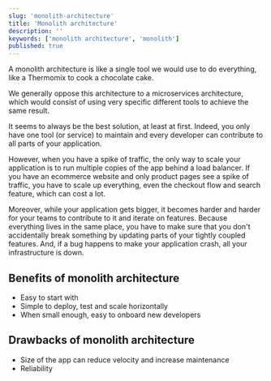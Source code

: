 ```yaml
---
slug: 'monolith-architecture'
title: 'Monolith architecture'
description: ''
keywords: ['monolith architecture', 'monolith']
published: true
---
```


A monolith architecture is like a single tool we would use to do everything, like a Thermomix to cook a chocolate cake.

We generally oppose this architecture to a microservices architecture, which would consist of using very specific different tools to achieve the same result.

It seems to always be the best solution, at least at first. Indeed, you only have one tool (or service) to maintain and every developer can contribute to all parts of your application.

However, when you have a spike of traffic, the only way to scale your application is to run multiple copies of the app behind a load balancer. If you have an ecommerce website and only product pages see a spike of traffic, you have to scale up everything, even the checkout flow and search feature, which can cost a lot.

Moreover, while your application gets bigger, it becomes harder and harder for your teams to contribute to it and iterate on features. Because everything lives in the same place, you have to make sure that you don't accidentally break something by updating parts of your tightly coupled features. And, if a bug happens to make your application crash, all your infrastructure is down.

## Benefits of monolith architecture

- Easy to start with
- Simple to deploy, test and scale horizontally
- When small enough, easy to onboard new developers

## Drawbacks of monolith architecture

- Size of the app can reduce velocity and increase maintenance
- Reliability
